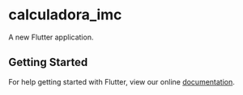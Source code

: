 # calculadora_imc

A new Flutter application.

## Getting Started

For help getting started with Flutter, view our online
[documentation](https://flutter.io/).

